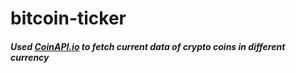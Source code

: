 # bitcoin-ticker
##### Used <a href="https://www.coinapi.io/">CoinAPI.io</a> to fetch current data of crypto coins in different currency
